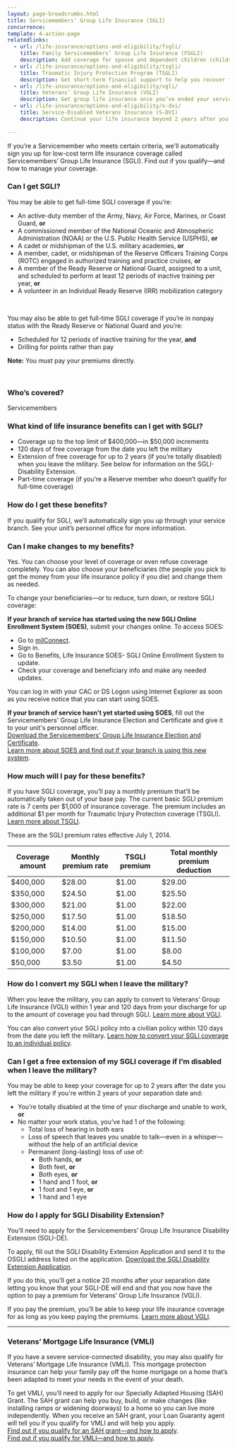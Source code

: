 ```yaml
---
layout: page-breadcrumbs.html
title: Servicemembers' Group Life Insurance (SGLI)
concurrence: 
template: 4-action-page
relatedlinks:
  - url: /life-insurance/options-and-eligibility/fsgli/
    title: Family Servicemembers’ Group Life Insurance (FSGLI)
    description: Add coverage for spouse and dependent children (children who rely on you for financial support).
  - url: /life-insurance/options-and-eligibility/tsgli/
    title: Traumatic Injury Protection Program (TSGLI)
    description: Get short-term financial support to help you recover from a severe injury. 
  - url: /life-insurance/options-and-eligibility/vgli/
    title: Veterans’ Group Life Insurance (VGLI)
    description: Get group life insurance once you’ve ended your service.
  - url: /life-insurance/options-and-eligibility/s-dvi/
    title: Service-Disabled Veterans Insurance (S-DVI)
    description: Continue your life insurance beyond 2 years after you leave the military if you’re disabled because of an injury or illness caused—or made worse—by your active service.
  
---
```


<div class="va-introtext">

If you’re a Servicemember who meets certain criteria, we'll automatically sign you up for low-cost term life insurance coverage called Servicemembers’ Group Life Insurance (SGLI). Find out if you qualify—and how to manage your coverage.

</div>

<div class="feature">

### Can I get SGLI? 

You may be able to get full-time SGLI coverage if you’re: 

- An active-duty member of the Army, Navy, Air Force, Marines, or Coast Guard, **or**
- A commissioned member of the National Oceanic and Atmospheric Administration (NOAA) or the U.S. Public Health Service (USPHS), **or**
- A cadet or midshipman of the U.S. military academies, **or**
- A member, cadet, or midshipman of the Reserve Officers Training Corps (ROTC) engaged in authorized training and practice cruises, **or**
- A member of the Ready Reserve or National Guard, assigned to a unit, and scheduled to perform at least 12 periods of inactive training per year, **or**
- A volunteer in an Individual Ready Reserve (IRR) mobilization category

<br>

You may also be able to get full-time SGLI coverage if you’re in nonpay status with the Ready Reserve or National Guard and you’re:

- Scheduled for 12 periods of inactive training for the year, **and**
- Drilling for points rather than pay

**Note:** You must pay your premiums directly.

<br>

### Who’s covered? 

Servicemembers

</div>

### What kind of life insurance benefits can I get with SGLI?

- Coverage up to the top limit of $400,000—in $50,000 increments
- 120 days of free coverage from the date you left the military
- Extension of free coverage for up to 2 years (if you’re totally disabled) when you leave the military. See below for information on the SGLI-Disability Extension.
- Part-time coverage (if you’re a Reserve member who doesn’t qualify for full-time coverage)

### How do I get these benefits?

If you qualify for SGLI, we’ll automatically sign you up through your service branch. See your unit’s personnel office for more information.

### Can I make changes to my benefits? 

Yes. You can choose your level of coverage or even refuse coverage completely. You can also choose your beneficiaries (the people you pick to get the money from your life insurance policy if you die) and change them as needed.

To change your beneficiaries—or to reduce, turn down, or restore SGLI coverage: 

**If your branch of service has started using the new SGLI Online Enrollment System (SOES)**, submit your changes online. To access SOES:

- Go to [milConnect](https://www.dmdc.osd.mil/milconnect).
- Sign in.
- Go to Benefits, Life Insurance SOES- SGLI Online Enrollment System to update.
- Check your coverage and beneficiary info and make any needed updates.

You can log in with your CAC or DS Logon using Internet Explorer as soon as you receive notice that you can start using SOES. 

**If your branch of service hasn't yet started using SOES**, fill out the Servicemembers' Group Life Insurance Election and Certificate and give it to your unit's personnel officer. <br>
[Download the Servicemembers' Group Life Insurance Election and Certificate](http://www.benefits.va.gov/INSURANCE/forms/SGLV_8286_ed2017-04.pdf).
<br>
[Learn more about SOES and find out if your branch is using this new system](http://www.benefits.va.gov/INSURANCE/SOES.asp).


### How much will I pay for these benefits?

If you have SGLI coverage, you’ll pay a monthly premium that’ll be automatically taken out of your base pay. The current basic SGLI premium rate is 7 cents per $1,000 of insurance coverage. The premium includes an additional $1 per month for Traumatic Injury Protection coverage (TSGLI). [Learn more about TSGLI](/life-insurance/options-and-eligibility/tsgli/).

These are the SGLI premium rates effective July 1, 2014.

| Coverage amount | Monthly premium rate | TSGLI premium | Total monthly premium deduction |
| --- | --- | --- | --- |
| $400,000 | $28.00 | $1.00 | $29.00 |
| $350,000 | $24.50 | $1.00 | $25.50 |
| $300,000 | $21.00 | $1.00 | $22.00 |
| $250,000 | $17.50 | $1.00 | $18.50 |
| $200,000 | $14.00  | $1.00 |$15.00  |
| $150,000 | $10.50 | $1.00 | $11.50 |
| $100,000 | $7.00 | $1.00 | $8.00 |
| $50,000 | $3.50 | $1.00 | $4.50 |

### How do I convert my SGLI when I leave the military? 

When you leave the military, you can apply to convert to Veterans’ Group Life Insurance (VGLI) within 1 year and 120 days from your discharge for up to the amount of coverage you had through SGLI. [Learn more about VGLI](/life-insurance/options-and-eligibility/vgli/).

You can also convert your SGLI policy into a civilian policy within 120 days from the date you left the military. [Learn how to convert your SGLI coverage to an individual policy](http://www.benefits.va.gov/INSURANCE/forms/SGL133_ed2015-06.pdf).

### Can I get a free extension of my SGLI coverage if I’m disabled when I leave the military? 

You may be able to keep your coverage for up to 2 years after the date you left the military if you're within 2 years of your separation date and:

- You’re totally disabled at the time of your discharge and unable to work, **or**
- No matter your work status, you’ve had 1 of the following:
  - Total loss of hearing in both ears
  - Loss of speech that leaves you unable to talk—even in a whisper—without the help of an artificial device
  - Permanent (long-lasting) loss of use of:
    - Both hands, **or**
    - Both feet, **or**
    - Both eyes, **or**
    - 1 hand and 1 foot, **or**
    - 1 foot and 1 eye, **or**
    - 1 hand and 1 eye

### How do I apply for SGLI Disability Extension? 

You’ll need to apply for the Servicemembers’ Group Life Insurance Disability Extension (SGLI-DE). 

To apply, fill out the SGLI Disability Extension Application and send it to the OSGLI address listed on the application. [Download the SGLI Disability Extension Application](http://www.benefits.va.gov/INSURANCE/forms/SGLV_8715.pdf).

If you do this, you’ll get a notice 20 months after your separation date letting you know that your SGLI-DE will end and that you now have the option to pay a premium for Veterans’ Group Life Insurance (VGLI).

If you pay the premium, you’ll be able to keep your life insurance coverage for as long as you keep paying the premiums. [Learn more about VGLI](/life-insurance/options-and-eligibility/vgli/).

------------

### Veterans’ Mortgage Life Insurance (VMLI)

If you have a severe service-connected disability, you may also qualify for Veterans’ Mortgage Life Insurance (VMLI). This mortgage protection insurance can help your family pay off the home mortgage on a home that’s been adapted to meet your needs in the event of your death.

To get VMLI, you’ll need to apply for our Specially Adapted Housing (SAH) Grant. The SAH grant can help you buy, build, or make changes (like installing ramps or widening doorways) to a home so you can live more independently. When you receive an SAH grant, your Loan Guaranty agent will tell you if you qualify for VMLI and will help you apply. <br>
[Find out if you qualify for an SAH grant—and how to apply](http://www.benefits.va.gov/homeloans/adaptedhousing.asp). <br>
[Find out if you qualify for VMLI—and how to apply](/life-insurance/options-and-eligibility/vmli/).



